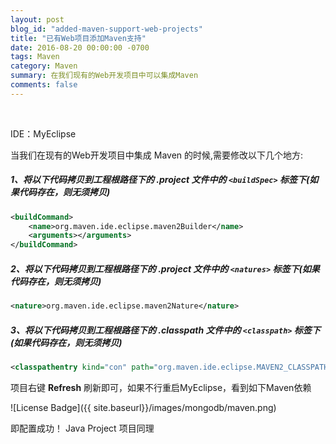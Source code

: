 ```yaml
---
layout: post
blog_id: "added-maven-support-web-projects"
title: "已有Web项目添加Maven支持"
date: 2016-08-20 00:00:00 -0700
tags: Maven
category: Maven
summary: 在我们现有的Web开发项目中可以集成Maven
comments: false
---
```

<br>

IDE：MyEclipse

当我们在现有的Web开发项目中集成 Maven 的时候,需要修改以下几个地方:

##### **1、将以下代码拷贝到工程根路径下的 .project 文件中的 `<buildSpec>` 标签下(如果代码存在，则无须拷贝)**

```xml
<buildCommand>
	<name>org.maven.ide.eclipse.maven2Builder</name>
	<arguments></arguments>
</buildCommand>
```

##### **2、将以下代码拷贝到工程根路径下的 .project 文件中的 `<natures>` 标签下(如果代码存在，则无须拷贝)**

```xml
<nature>org.maven.ide.eclipse.maven2Nature</nature>
```

##### **3、将以下代码拷贝到工程根路径下的 .classpath 文件中的 `<classpath>` 标签下(如果代码存在，则无须拷贝)**

```xml
<classpathentry kind="con" path="org.maven.ide.eclipse.MAVEN2_CLASSPATH_CONTAINER"/>
```

项目右键 **Refresh** 刷新即可，如果不行重启MyEclipse，看到如下Maven依赖

![License Badge]({{ site.baseurl}}/images/mongodb/maven.png)

即配置成功！ Java Project 项目同理
